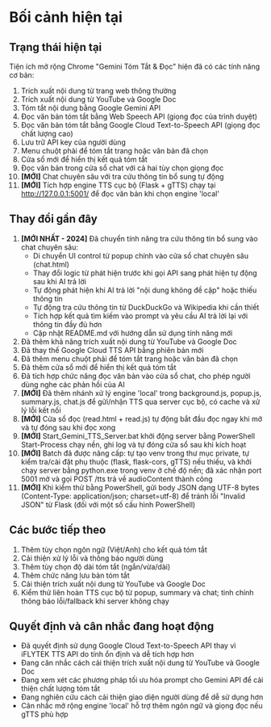 # Bối cảnh hiện tại

## Trạng thái hiện tại

Tiện ích mở rộng Chrome "Gemini Tóm Tắt & Đọc" hiện đã có các tính năng cơ bản:

1. Trích xuất nội dung từ trang web thông thường
2. Trích xuất nội dung từ YouTube và Google Doc
3. Tóm tắt nội dung bằng Google Gemini API
4. Đọc văn bản tóm tắt bằng Web Speech API (giọng đọc của trình duyệt)
5. Đọc văn bản tóm tắt bằng Google Cloud Text-to-Speech API (giọng đọc chất lượng cao)
6. Lưu trữ API key của người dùng
7. Menu chuột phải để tóm tắt trang hoặc văn bản đã chọn
8. Cửa sổ mới để hiển thị kết quả tóm tắt
9. Đọc văn bản trong cửa sổ chat với cả hai tùy chọn giọng đọc
10. **[MỚI]** Chat chuyên sâu với tra cứu thông tin bổ sung tự động
11. **[MỚI]** Tích hợp engine TTS cục bộ (Flask + gTTS) chạy tại http://127.0.0.1:5001/ để đọc văn bản khi chọn engine 'local'

## Thay đổi gần đây

1. **[MỚI NHẤT - 2024]** Đã chuyển tính năng tra cứu thông tin bổ sung vào chat chuyên sâu:
   - Di chuyển UI control từ popup chính vào cửa sổ chat chuyên sâu (chat.html)
   - Thay đổi logic từ phát hiện trước khi gọi API sang phát hiện tự động sau khi AI trả lời
   - Tự động phát hiện khi AI trả lời "nội dung không đề cập" hoặc thiếu thông tin
   - Tự động tra cứu thông tin từ DuckDuckGo và Wikipedia khi cần thiết
   - Tích hợp kết quả tìm kiếm vào prompt và yêu cầu AI trả lời lại với thông tin đầy đủ hơn
   - Cập nhật README.md với hướng dẫn sử dụng tính năng mới
2. Đã thêm khả năng trích xuất nội dung từ YouTube và Google Doc
3. Đã thay thế Google Cloud TTS API bằng phiên bản mới
4. Đã thêm menu chuột phải để tóm tắt trang hoặc văn bản đã chọn
5. Đã thêm cửa sổ mới để hiển thị kết quả tóm tắt
6. Đã tích hợp chức năng đọc văn bản vào cửa sổ chat, cho phép người dùng nghe các phản hồi của AI
7. **[MỚI]** Đã thêm nhánh xử lý engine 'local' trong background.js, popup.js, summary.js, chat.js để gửi/nhận TTS qua server cục bộ, có cache và xử lý lỗi kết nối
8. **[MỚI]** Cửa sổ đọc (read.html + read.js) tự động bắt đầu đọc ngay khi mở và tự đóng sau khi đọc xong
9. **[MỚI]** Start_Gemini_TTS_Server.bat khởi động server bằng PowerShell Start-Process chạy nền, ghi log và tự đóng cửa sổ sau khi kích hoạt
10. **[MỚI]** Batch đã được nâng cấp: tự tạo venv trong thư mục private, tự kiểm tra/cài đặt phụ thuộc (flask, flask-cors, gTTS) nếu thiếu, và khởi chạy server bằng python.exe trong venv ở chế độ nền; đã xác nhận port 5001 mở và gọi POST /tts trả về audioContent thành công
11. **[MỚI]** Khi kiểm thử bằng PowerShell, gửi body JSON dạng UTF-8 bytes (Content-Type: application/json; charset=utf-8) để tránh lỗi "Invalid JSON" từ Flask (đối với một số cấu hình PowerShell)

## Các bước tiếp theo

1. Thêm tùy chọn ngôn ngữ (Việt/Anh) cho kết quả tóm tắt
2. Cải thiện xử lý lỗi và thông báo người dùng
3. Thêm tùy chọn độ dài tóm tắt (ngắn/vừa/dài)
4. Thêm chức năng lưu bản tóm tắt
5. Cải thiện trích xuất nội dung từ YouTube và Google Doc
6. Kiểm thử liên hoàn TTS cục bộ từ popup, summary và chat; tinh chỉnh thông báo lỗi/fallback khi server không chạy

## Quyết định và cân nhắc đang hoạt động

- Đã quyết định sử dụng Google Cloud Text-to-Speech API thay vì iFLYTEK TTS API do tính ổn định và dễ tích hợp hơn
- Đang cân nhắc cách cải thiện trích xuất nội dung từ YouTube và Google Doc
- Đang xem xét các phương pháp tối ưu hóa prompt cho Gemini API để cải thiện chất lượng tóm tắt
- Đang nghiên cứu cách cải thiện giao diện người dùng để dễ sử dụng hơn
- Cân nhắc mở rộng engine 'local' hỗ trợ thêm ngôn ngữ và giọng đọc nếu gTTS phù hợp